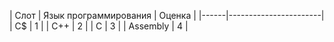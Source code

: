 | Слот | Язык программирования | Оценка |
|------|-----------------------|
| C$ | 1 |
| С++ | 2 |
| C | 3 |
| Assembly | 4 |
